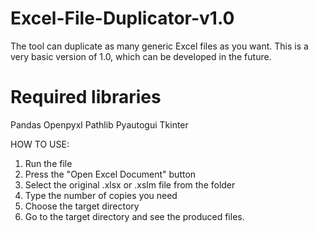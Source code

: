 # Excel-File-Duplicator-v1.0
The tool can duplicate as many generic Excel files as you want.
This is a very basic version of 1.0, which can be developed in the future.

# Required libraries
Pandas
Openpyxl
Pathlib
Pyautogui
Tkinter

HOW TO USE:

1. Run the file
2. Press the "Open Excel Document" button
3. Select the original .xlsx or .xslm file from the folder
4. Type the number of copies you need
5. Choose the target directory
6. Go to the target directory and see the produced files.

   
